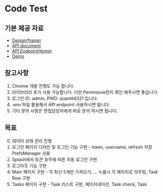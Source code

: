 # Code Test

## 기본 제공 자료
- [Design(figma)](https://www.figma.com/file/nHHBjLBI84n9LphcD7GZn9/Code-Test?node-id=7%3A1779)
- [API document](https://documenter.getpostman.com/view/16075277/UVeGs6cs)
- [API Endpoint(temp)](https://7ee3-59-6-230-229.ngrok.io)
- [Demo](https://flutter.code-test.quantit.io)

## 참고사항
1. Chrome 개발 진행도 가능 합니다.
2. 라이브러리 추가 사용 가능합니다. 다만 Permissive한지 확인 해주시면 좋습니다.
3. 로그인 ID: admin, PWD: quantit4321 입니다.
4. .env 파일 활용해서 API endpoint 사용하시면 됩니다.
4. 기타 문의 사항은 면접담당자에게 바로 문의 하시면 됩니다.

## 목표
0. 데이터 상태 관리 진행
1. 로그인 페이지 디자인 및 로그인 기능 구현 - token, username, refresh 저장 PrefsManager 사용
2. Splash에서 토큰 유무에 따른 자동 로그인 구현
3. 로그아웃 기능 구현
4. Main 페이지 구현 - 각 최신 5개만 가져오기, ... 누를시 각 페이지로 라우팅, Task Row 구현
5. Tasks 페이지 구현 - Task 리스트 구현, 페이지네이션, Task check, Task
